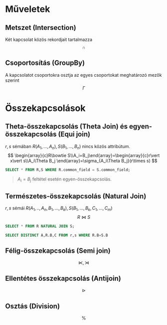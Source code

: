 # Műveletek
## Metszet (Intersection)
Két kapcsolat közös rekordjait tartalmazza
$$
\cap
$$
## Csoportosítás (GroupBy)
A kapcsolatot csoportokra osztja az egyes csoportokat meghatározó mezők szerint
$$
\Gamma
$$
# Összekapcsolások
## Theta-összekapcsolás (Theta Join) és egyen-összekapcsolás (Equi join)
$r,s$ sémában $R(A_1,...,A_n),S(B_1,...,B_n)$ nincs közös attribútum.
$$
\begin{array}{c}R\bowtie S\\A_i=B_j\end{array}=\begin{array}{c}r\vert x\vert s\\A_i\Theta B_j \end{array}=\sigma_{A_i\Theta B_j}(r\times s)
$$
```sql
SELECT * FROM R,S WHERE R.common_field = S.common_field;
```
> $A_i=B_j$ feltétel esetén egyen-összekapcsolás.
## Természetes-összekapcsolás (Natural Join)
$r,s$ sémái $R(A_1,..,A_n,B_1,...,B_k),S(B_1,...,B_k,C_1,...,C_m)$
$$
R\bowtie S
$$
```sql
SELECT * FROM R NATURAL JOIN S;

SELECT DISTINCT A,R.B,C FROM r,s WHERE R.B=S.B
```
## Félig-összekapcsolás (Semi join)
$$
\ltimes,\rtimes
$$
## Ellentétes összekapcsolás (Antijoin)
$$
\triangleright
$$
## Osztás (Division)
$$
\%
$$
<!--stackedit_data:
eyJoaXN0b3J5IjpbMzkwNzMyNjkzXX0=
-->